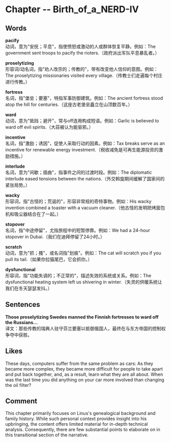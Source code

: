 # Chapter -- Birth_of_a_NERD-IV

## Words
**pacify**  
动词，意为"安抚；平息"，指使愤怒或激动的人或群体恢复平静。例如：The government sent troops to pacify the rioters.（政府派出军队平息暴乱者。）

**proselytizing**  
形容词/动名词，指"劝人改宗的；传教的"，带有改变他人信仰的意图。例如：The proselytizing missionaries visited every village.（传教士们走遍每个村庄进行传教。）

**fortress**  
名词，指"堡垒；要塞"，特指军事防御建筑。例如：The ancient fortress stood atop the hill for centuries.（这座古老堡垒矗立在山顶数百年。）

**ward**  
动词，意为"抵挡；避开"，常与off连用构成短语。例如：Garlic is believed to ward off evil spirits.（大蒜被认为能驱邪。）

**incentive**  
名词，指"激励；诱因"，促使人采取行动的因素。例如：Tax breaks serve as an incentive for renewable energy investment.（税收减免是可再生能源投资的激励措施。）

**interlude**  
名词，意为"间歇；插曲"，指事件之间的过渡时段。例如：The diplomatic interlude eased tensions between the nations.（外交斡旋期间缓解了国家间的紧张局势。）

**wacky**  
形容词，指"古怪的；荒诞的"，形容非常规的奇特事物。例如：His wacky invention combined a toaster with a vacuum cleaner.（他古怪的发明把烤面包机和吸尘器结合在了一起。）

**stopover**  
名词，指"中途停留"，尤指旅程中的短暂停靠。例如：We had a 24-hour stopover in Dubai.（我们在迪拜停留了24小时。）

**scratch**  
动词，意为"抓；搔"，或名词指"划痕"。例如：The cat will scratch you if you pull its tail.（如果你拉猫尾巴，它会抓你。）

**dysfunctional**  
形容词，指"功能失调的；不正常的"，描述失效的系统或关系。例如：The dysfunctional heating system left us shivering in winter.（失灵的供暖系统让我们在冬天瑟瑟发抖。）

## Sentences
**Those proselytizing Swedes manned the Finnish fortresses to ward off the Russians...**  
译文：那些传教的瑞典人驻守芬兰要塞以抵御俄国人，最终在与东方帝国的控制权争夺中获胜。

## Likes
These days, computers suffer from the same problem as cars: As they became more complex, they became more difficult for people to take apart and put back together, and, as a result, learn what they are all about. When was the last time you did anything on your car more involved than changing the oil filter?

## Comment 
This chapter primarily focuses on Linus's genealogical background and family history. While such personal context provides insight into his upbringing, the content offers limited material for in-depth technical analysis. Consequently, there are few substantial points to elaborate on in this transitional section of the narrative.